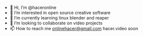 - 👋 Hi, I’m @haceronline
- 👀 I’m interested in open source creative software
- 🌱 I’m currently learning linux blender and reaper
- 💞️ I’m looking to collaborate on video projects
- 📫 How to reach me onlinehacer@gmail.com hacer.video soon

<!---
haceronline/haceronline is a ✨ special ✨ repository because its `README.md` (this file) appears on your GitHub profile.
You can click the Preview link to take a look at your changes.
--->

